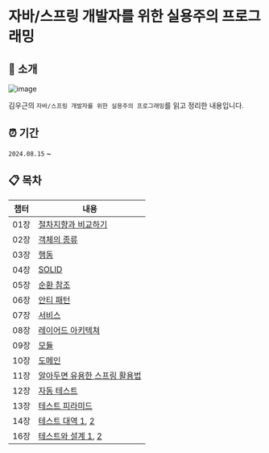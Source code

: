 # 자바/스프링 개발자를 위한 실용주의 프로그래밍

## 📗 소개

![image](https://github.com/user-attachments/assets/e253f00b-91ab-4b42-bc38-627062a21ae6)


김우근의 `자바/스프링 개발자를 위한 실용주의 프로그래밍`를 읽고 정리한 내용입니다.

## ⏰ 기간

`2024.08.15` ~

## 📋 목차

| 챕터 | 내용                |
| ------- | ------------------- |
| 01장     | [절차지향과 비교하기](https://github.com/hongik-jabda/pragmatic-programming/blob/main/01%EC%9E%A5/%EC%A0%88%EC%B0%A8%EC%A7%80%ED%96%A5%EA%B3%BC%EB%B9%84%EA%B5%90%ED%95%98%EA%B8%B0.md) |
| 02장     | [객체의 종류](https://github.com/hongik-jabda/pragmatic-programming/blob/main/02%EC%9E%A5/%EA%B0%9D%EC%B2%B4%EC%9D%98%20%EC%A2%85%EB%A5%98.md)         |
| 03장     | [행동](https://github.com/hongik-jabda/pragmatic-programming/blob/main/03%EC%9E%A5/%ED%96%89%EB%8F%99_%EC%9D%B4%EC%B0%BD%EA%B7%BC.md)                |
| 04장     | [SOLID](https://github.com/hongik-jabda/pragmatic-programming/blob/main/04%EC%9E%A5/SOLID.md)               |
| 05장     | [순환 참조](https://github.com/hongik-jabda/pragmatic-programming/blob/main/05%EC%9E%A5/%EC%88%9C%ED%99%98%EC%B0%B8%EC%A1%B0.md)           |
| 06장     | [안티 패턴](https://github.com/hongik-jabda/pragmatic-programming/blob/main/06%EC%9E%A5/%EC%95%88%ED%8B%B0%ED%8C%A8%ED%84%B4.md)           |
| 07장     | [서비스](https://github.com/hongik-jabda/pragmatic-programming/blob/main/07%EC%9E%A5/%EC%84%9C%EB%B9%84%EC%8A%A4.md)              |
| 08장     | [레이어드 아키텍쳐](https://github.com/hongik-jabda/pragmatic-programming/blob/main/08%EC%9E%A5/%EB%A0%88%EC%9D%B4%EC%96%B4%EB%93%9C%20%EC%95%84%ED%82%A4%ED%85%8D%EC%B2%98.md)  |
| 09장     | [모듈](https://github.com/hongik-jabda/pragmatic-programming/blob/main/09%EC%9E%A5/9%EC%9E%A5.md)               |
| 10장     | [도메인](https://github.com/hongik-jabda/pragmatic-programming/blob/main/10%EC%9E%A5/%EB%8F%84%EB%A9%94%EC%9D%B8.md)               |
| 11장     | [알아두면 유용한 스프링 활용법](https://github.com/hongik-jabda/pragmatic-programming/blob/main/11%EC%9E%A5/%ED%99%9C%EC%9A%A9%EB%B2%95.md)               |
| 12장     | [자동 테스트](https://github.com/hongik-jabda/pragmatic-programming/blob/main/12%EC%9E%A5/%EC%9E%90%EB%8F%99%20%ED%85%8C%EC%8A%A4%ED%8A%B8.md)               |
| 13장     | [테스트 피라미드](https://github.com/hongik-jabda/pragmatic-programming/blob/main/13%EC%9E%A5/%ED%85%8C%EC%8A%A4%ED%8A%B8%20%ED%94%BC%EB%9D%BC%EB%AF%B8%EB%93%9C.md)               |
| 14장     | [테스트 대역 1](https://github.com/hongik-jabda/pragmatic-programming/blob/main/14%EC%9E%A5/%ED%85%8C%EC%8A%A4%ED%8A%B8%EB%8C%80%EC%97%AD1_%EC%9D%B4%EC%9A%B0%EC%A4%80.md), [2](https://github.com/hongik-jabda/pragmatic-programming/blob/main/14%EC%9E%A5/%ED%85%8C%EC%8A%A4%ED%8A%B8%EB%8C%80%EC%97%AD2_%EC%A0%95%ED%98%9C%EC%9C%A4.md)             |
| 16장     | [테스트와 설계 1](https://github.com/hongik-jabda/pragmatic-programming/blob/main/16%EC%9E%A5/%ED%85%8C%EC%8A%A4%ED%8A%B8%EC%99%80%EC%84%A4%EA%B3%841_%EB%82%98%EA%B2%BD%EC%A3%BC.md), [2](https://github.com/hongik-jabda/pragmatic-programming/blob/main/16%EC%9E%A5/%ED%85%8C%EC%8A%A4%ED%8A%B8%EC%99%80%EC%84%A4%EA%B3%842_%EC%9D%B4%EC%B0%BD%EA%B7%BC.md)               |

